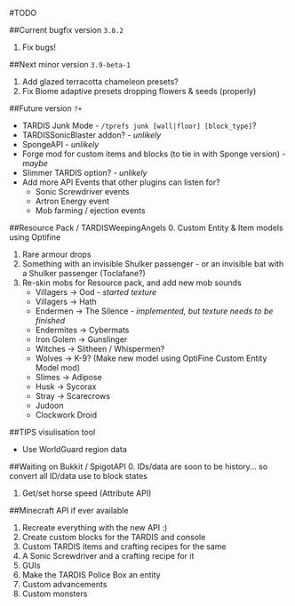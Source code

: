 #TODO

##Current bugfix version `3.8.2`
1. Fix bugs!

##Next minor version `3.9-beta-1`
1. Add glazed terracotta chameleon presets?
2. Fix Biome adaptive presets dropping flowers & seeds (properly)

##Future version `?+`
* TARDIS Junk Mode - `/tprefs junk [wall|floor] [block_type]`?
* TARDISSonicBlaster addon? - _unlikely_
* SpongeAPI - _unlikely_
* Forge mod for custom items and blocks (to tie in with Sponge version) - _maybe_
* Slimmer TARDIS option? - _unlikely_
* Add more API Events that other plugins can listen for?
   * Sonic Screwdriver events
   * Artron Energy event
   * Mob farming / ejection events

##Resource Pack / TARDISWeepingAngels
0. Custom Entity & Item models using Optifine
1. Rare armour drops
2. Something with an invisible Shulker passenger - or an invisible bat with a Shulker passenger (Toclafane?)
3. Re-skin mobs for Resource pack, and add new mob sounds
   * Villagers -> Ood - _started texture_
   * Villagers -> Hath
   * Endermen -> The Silence - _implemented, but texture needs to be finished_
   * Endermites -> Cybermats
   * Iron Golem -> Gunslinger
   * Witches -> Slitheen / Whispermen?
   * Wolves -> K-9? (Make new model using OptiFine Custom Entity Model mod)
   * Slimes -> Adipose
   * Husk -> Sycorax
   * Stray -> Scarecrows
   * Judoon
   * Clockwork Droid
 
##TIPS visulisation tool
* Use WorldGuard region data

##Waiting on Bukkit / SpigotAPI
0. IDs/data are soon to be history... so convert all ID/data use to block states 
1. Get/set horse speed (Attribute API)

##Minecraft API if ever available
1. Recreate everything with the new API :)
2. Create custom blocks for the TARDIS and console
3. Custom TARDIS items and crafting recipes for the same
4. A Sonic Screwdriver and a crafting recipe for it
5. GUIs
6. Make the TARDIS Police Box an entity
7. Custom advancements
8. Custom monsters
